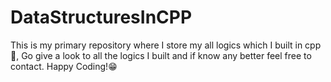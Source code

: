 # DataStructuresInCPP
This is my primary repository where I store my all logics which I built in cpp 🐛, Go give a look to all the logics I built and if know any better feel free to contact. Happy Coding!😁 
